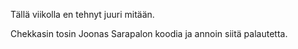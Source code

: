 Tällä viikolla en tehnyt juuri mitään.

Chekkasin tosin Joonas Sarapalon koodia ja annoin siitä palautetta.